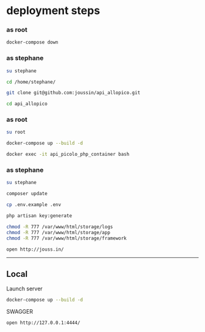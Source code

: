 

# deployment steps

### as root
```bash
docker-compose down  
```

### as stephane

```bash
su stephane  
```

```bash
cd /home/stephane/  
```

```bash
git clone git@github.com:joussin/api_allopico.git  
```

```bash 
cd api_allopico  
```

### as root

```bash
su root  
```

```bash
docker-compose up --build -d  
```

```bash
docker exec -it api_picolo_php_container bash  
```

### as stephane

```bash
su stephane  
```

```bash
composer update  
```

```bash
cp .env.example .env  
```

```bash
php artisan key:generate  
```

```bash
chmod -R 777 /var/www/html/storage/logs  
chmod -R 777 /var/www/html/storage/app  
chmod -R 777 /var/www/html/storage/framework  
```


```bash
open http://jouss.in/  
```  
  
---  

## Local

Launch server
``` bash
docker-compose up --build -d  
```  

SWAGGER
``` bash
open http://127.0.0.1:4444/  
```

